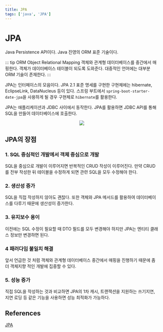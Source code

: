 ```yaml
---
title: JPA
tags: ['java', 'JPA']
---
```


# JPA

Java Persistence API이다. Java 진영의 ORM 표준 기술이다.

::: tip ORM Object Relational Mapping
객체와 관계형 데이터베이스를 중간에서 매핑한다. 객체가 데이터베이스 테이블이 되도록 도와준다. 대중적인 언어에는 대부분 ORM 기술이 존재한다.
:::

JPA는 인터페이스의 모음이다. JPA 2.1 표준 명세를 구현한 구현체에는 hibernate, EclipseLink, DataNucleus 등이 있다. 스프링 부트에서 `spring-boot-starter-date-jpa`을 사용하게 될 경우 구현체로 `hibernate`를 활용한다.

JPA는 애플리케이션과 JDBC 사이에서 동작한다. JPA를 활용하면 JDBC API를 통해 SQL을 만들어 데이터베이스에 호출한다. 

<p align=center>
    <img src=https://user-images.githubusercontent.com/59357153/138694240-be68e866-4c8d-468a-9e21-a080843b003f.png>
</p>

## JPA의 장점

### 1. SQL 중심적인 개발에서 객체 중심으로 개발
SQL을 중심으로 개발이 이루어지면 반복적인 CRUD 작성이 이루어진다. 만약 CRUD를 전부 작성한 뒤 테이블을 수정하게 되면 관련 SQL을 모두 수정해야 한다.

### 2. 생산성 증가
SQL을 직접 작성하지 않아도 괜찮다. 또한 객체와 JPA 메서드를 활용하여 데이터베이스를 다루기 때문에 생산성이 증가한다.

### 3. 유지보수 용이
이전에는 SQL 수정이 필요할 때 DTO 필드를 모두 변경해야 하지만 JPA는 엔티티 클래스 정보만 변경하면 된다.

### 4 패러다임 불일치 해결
앞서 언급한 것 처럼 객체와 관계형 데이터베이스 중간에서 매핑을 진행하기 때문에 좀 더 객체지향 적인 개발에 집중할 수 있다. 

### 5. 성능 증가
직접 SQL을 작성하는 것과 비교하면 JPA의 1차 캐시, 트랜잭션을 지원하는 쓰기지연, 지연 로딩 등 같은 기능을 사용하면 성능 최적화가 가능하다.

## References

[JPA](https://gyoogle.dev/blog/web-knowledge/spring-knowledge/JPA.html)

<TagLinks />